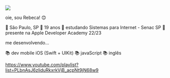 <img src="https://user-images.githubusercontent.com/99405743/167513816-b908de6f-7d87-4c91-8a5e-d4b87c0ff286.png"/>

oie, sou Rebeca! 😊

📌 São Paulo, SP
📌 19 anos
📌 estudando Sistemas para Internet - Senac SP
📌 presente na Apple Developer Academy 22/23

me desenvolvendo...

📚 dev mobile iOS (Swift + UIKit)
📚 javaScript
📚 inglês 


https://www.youtube.com/playlist?list=PLbnAsJ6zliduRkxrkVjB_acpNt9jN68w9

<!--
**rebecaprimo/rebecaprimo** is a ✨ _special_ ✨ repository because its `README.md` (this file) appears on your GitHub profile.

Here are some ideas to get you started:

- 🔭 I’m currently working on ...
- 🌱 I’m currently learning ...
- 👯 I’m looking to collaborate on ...
- 🤔 I’m looking for help with ...
- 💬 Ask me about ...
- 📫 How to reach me: ...
- 😄 Pronouns: ...
- ⚡ Fun fact: ...
-->
